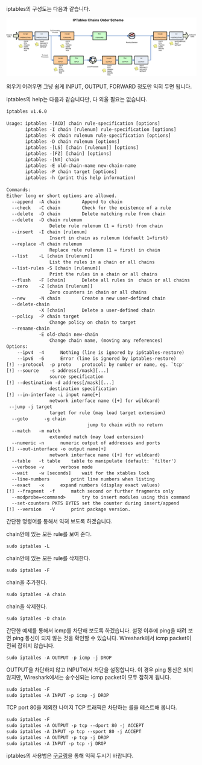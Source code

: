 iptables의 구성도는 다음과 같습니다.  

![linux-Iptables-firewall-schema.png](linux-Iptables-firewall-schema.png)

외우기 어려우면 그냥 쉽게 INPUT, OUTPUT, FORWARD 정도만 익혀 두면 됩니다.

iptables의 help는 다음과 같습니다만, 다 외울 필요는 없습니다.

```
iptables v1.6.0

Usage: iptables -[ACD] chain rule-specification [options]
       iptables -I chain [rulenum] rule-specification [options]
       iptables -R chain rulenum rule-specification [options]
       iptables -D chain rulenum [options]
       iptables -[LS] [chain [rulenum]] [options]
       iptables -[FZ] [chain] [options]
       iptables -[NX] chain
       iptables -E old-chain-name new-chain-name
       iptables -P chain target [options]
       iptables -h (print this help information)

Commands:
Either long or short options are allowed.
  --append  -A chain		Append to chain
  --check   -C chain		Check for the existence of a rule
  --delete  -D chain		Delete matching rule from chain
  --delete  -D chain rulenum
				Delete rule rulenum (1 = first) from chain
  --insert  -I chain [rulenum]
				Insert in chain as rulenum (default 1=first)
  --replace -R chain rulenum
				Replace rule rulenum (1 = first) in chain
  --list    -L [chain [rulenum]]
				List the rules in a chain or all chains
  --list-rules -S [chain [rulenum]]
				Print the rules in a chain or all chains
  --flush   -F [chain]		Delete all rules in  chain or all chains
  --zero    -Z [chain [rulenum]]
				Zero counters in chain or all chains
  --new     -N chain		Create a new user-defined chain
  --delete-chain
            -X [chain]		Delete a user-defined chain
  --policy  -P chain target
				Change policy on chain to target
  --rename-chain
            -E old-chain new-chain
				Change chain name, (moving any references)
Options:
    --ipv4	-4		Nothing (line is ignored by ip6tables-restore)
    --ipv6	-6		Error (line is ignored by iptables-restore)
[!] --protocol	-p proto	protocol: by number or name, eg. `tcp'
[!] --source	-s address[/mask][...]
				source specification
[!] --destination -d address[/mask][...]
				destination specification
[!] --in-interface -i input name[+]
				network interface name ([+] for wildcard)
 --jump	-j target
				target for rule (may load target extension)
  --goto      -g chain
                              jump to chain with no return
  --match	-m match
				extended match (may load extension)
  --numeric	-n		numeric output of addresses and ports
[!] --out-interface -o output name[+]
				network interface name ([+] for wildcard)
  --table	-t table	table to manipulate (default: `filter')
  --verbose	-v		verbose mode
  --wait	-w [seconds]	wait for the xtables lock
  --line-numbers		print line numbers when listing
  --exact	-x		expand numbers (display exact values)
[!] --fragment	-f		match second or further fragments only
  --modprobe=<command>		try to insert modules using this command
  --set-counters PKTS BYTES	set the counter during insert/append
[!] --version	-V		print package version.

```

간단한 명령어를 통해서 익혀 보도록 하겠습니다.

chain안에 있는 모든 rule를 보여 준다.
```
sudo iptables -L
```

chain안에 있는 모든 rule를 삭제한다.
```
sudo iptables -F
```

chain을 추가한다.
```
sudo iptables -A chain
```

chain을 삭제한다.
```
sudo iptables -D chain
```

간단한 예제를 통해서 icmp를 차단해 보도록 하겠습니다. 설정 이후에 ping을 때려 보면 ping 통신이 되지 않는 것을 확인할 수 있습니다. Wireshark에서 icmp packet이 전혀 잡히지 않습니다.
```
sudo iptables -A OUTPUT -p icmp -j DROP
```

OUTPUT을 차단하지 않고 INPUT에서 차단을 설정합니다. 이 경우 ping 통신은 되지 않지만, Wireshark에서는 송수신되는 icmp packet이 모두 잡히게 됩니다.
```
sudo iptables -F
sudo iptables -A INPUT -p icmp -j DROP
```

TCP port 80을 제외한 나머지 TCP 트래픽은 차단하는 룰을 테스트해 봅니다.
```
sudo iptables -F
sudo iptables -A OUTPUT -p tcp --dport 80 -j ACCEPT
sudo iptables -A INPUT -p tcp --sport 80 -j ACCEPT
sudo iptables -A OUTPUT -p tcp -j DROP
sudo iptables -A INPUT -p tcp -j DROP

```

iptables의 사용법은 [구글링](https://www.google.com/search?q=iptables+%EC%98%88%EC%A0%9C)을 통해 익혀 두시기 바랍니다.
